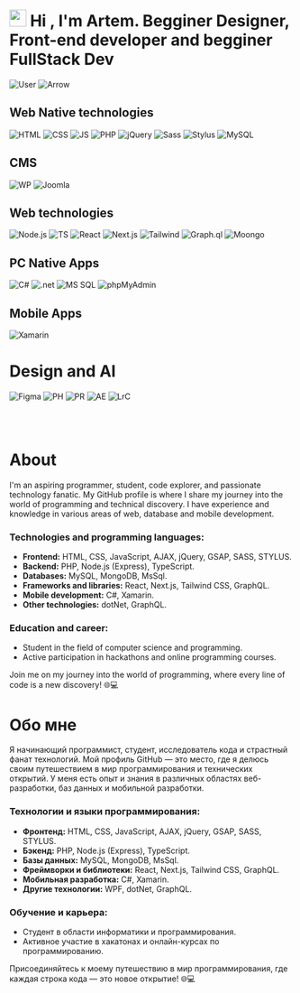 # <img src="https://github.com/blackcater/blackcater/raw/main/images/Hi.gif"  height="30"/> Hi , I'm Artem. Begginer Designer, Front-end developer and begginer FullStack Dev  

![User](https://img.shields.io/badge/I'm%20Artem-black?logo=superuser&labelColor=%23FF9A40&color=%23000) ![Arrow](https://img.shields.io/badge/My%20stack%20--%3E-black?color=%23476DD5) <br>

## Web Native technologies

![HTML](https://img.shields.io/badge/HTML-BLACK?style=for-the-badge&logo=html5&labelColor=%23000&color=%23E34F26)
![CSS](https://img.shields.io/badge/CSS-BLACK?style=for-the-badge&logo=css3&labelColor=%23000&color=%231572B6)
![JS](https://img.shields.io/badge/JavaScript-BLACK?style=for-the-badge&logo=javascript&labelColor=%23000&color=%23F7DF1E)
![PHP](https://img.shields.io/badge/PHP-BLACK?style=for-the-badge&logo=php&labelColor=%23000&color=%23777BB4)
![jQuery](https://img.shields.io/badge/jQuery-BLACK?style=for-the-badge&logo=jquery&labelColor=%23000&color=%230769AD)
![Sass](https://img.shields.io/badge/Sass-BLACK?style=for-the-badge&logo=sass&labelColor=%23000&color=%23CC6699)
![Stylus](https://img.shields.io/badge/Stylus-BLACK?style=for-the-badge&logo=stylus&labelColor=%23000&color=%23333333)
![MySQL](https://img.shields.io/badge/MY%20SQL-BLACK?style=for-the-badge&logo=mysql&labelColor=%23000&color=%234479A1)


## CMS 
![WP](https://img.shields.io/badge/wordpress-BLACK?style=for-the-badge&logo=wordpress&labelColor=%23000&color=%2321759B)
![Joomla](https://img.shields.io/badge/joomla-BLACK?style=for-the-badge&logo=joomla&labelColor=%23000&color=%235091CD)



## Web technologies
![Node.js](https://img.shields.io/badge/Node.js-BLACK?style=for-the-badge&logo=node.js&labelColor=%23000&color=%23339933)
![TS](https://img.shields.io/badge/TypeScript-BLACK?style=for-the-badge&logo=typescript&labelColor=%23000&color=%233178C6)
![React](https://img.shields.io/badge/react-BLACK?style=for-the-badge&logo=react&labelColor=%23000&color=%2361DAFB)
![Next.js](https://img.shields.io/badge/Next.js-BLACK?style=for-the-badge&logo=nextdotjs&labelColor=%23000&color=%23000000)
![Tailwind](https://img.shields.io/badge/tailwind-BLACK?style=for-the-badge&logo=tailwindcss&labelColor=%23000&color=%2306B6D4)
![Graph.ql](https://img.shields.io/badge/graphql-BLACK?style=for-the-badge&logo=graphql&labelColor=%23000&color=%23E10098)
![Moongo](https://img.shields.io/badge/Mongo-BLACK?style=for-the-badge&logo=mongodb&labelColor=%23000&color=%2347A248)

## PC Native Apps

![C#](https://img.shields.io/badge/c%23-BLACK?style=for-the-badge&logo=csharp&labelColor=%23000&color=%23269926)
![.net](https://img.shields.io/badge/Framework-BLACK?style=for-the-badge&logo=dotnet&labelColor=%23000&color=%23512BD4)
![MS SQL](https://img.shields.io/badge/MS%20SQL-BLACK?style=for-the-badge&logo=microsoftsqlserver&labelColor=%23000&color=%23CC2927)
![phpMyAdmin](https://img.shields.io/badge/phpmyadmin-BLACK?style=for-the-badge&logo=phpmyadmin&labelColor=%23000&color=%236C78AF)

## Mobile Apps

![Xamarin](https://img.shields.io/badge/xamarin-BLACK?style=for-the-badge&logo=xamarin&labelColor=%23000&color=%233498DB)

# Design and AI
![Figma](https://img.shields.io/badge/figma-black?style=for-the-badge&logo=figma&labelColor=%23000&color=%23F24E1E)
![PH](https://img.shields.io/badge/Photoshop-black?style=for-the-badge&logo=adobephotoshop&labelColor=%23000&color=%2331A8FF)
![PR](https://img.shields.io/badge/Primier-black?style=for-the-badge&logo=adobepremierepro&labelColor=%23000&color=%239999FF)
![AE](https://img.shields.io/badge/AE-black?style=for-the-badge&logo=adobeaftereffects&labelColor=%23000&color=%239999FF)
![LrC](https://img.shields.io/badge/LightRoom--Classic-black?style=for-the-badge&logo=adobelightroomclassic&labelColor=%23000&color=%2331A8FF)

<br><br>
# About

I'm an aspiring programmer, student, code explorer, and passionate technology fanatic. My GitHub profile is where I share my journey into the world of programming and technical discovery. I have experience and knowledge in various areas of web, database and mobile development.

### Technologies and programming languages:

- **Frontend:** HTML, CSS, JavaScript, AJAX, jQuery, GSAP, SASS, STYLUS.
- **Backend:** PHP, Node.js (Express), TypeScript.
- **Databases:** MySQL, MongoDB, MsSql.
- **Frameworks and libraries:** React, Next.js, Tailwind CSS, GraphQL.
- **Mobile development:** C#, Xamarin.
- **Other technologies:** dotNet, GraphQL.

### Education and career:

- Student in the field of computer science and programming.
- Active participation in hackathons and online programming courses.


Join me on my journey into the world of programming, where every line of code is a new discovery! 🌐💻

# Обо мне

Я начинающий программист, студент, исследователь кода и страстный фанат технологий. Мой профиль GitHub — это место, где я делюсь своим путешествием в мир программирования и технических открытий. У меня есть опыт и знания в различных областях веб-разработки, баз данных и мобильной разработки.

### Технологии и языки программирования:

- **Фронтенд:** HTML, CSS, JavaScript, AJAX, jQuery, GSAP, SASS, STYLUS.
- **Бэкенд:** PHP, Node.js (Express), TypeScript.
- **Базы данных:** MySQL, MongoDB, MsSql.
- **Фреймворки и библиотеки:** React, Next.js, Tailwind CSS, GraphQL.
- **Мобильная разработка:** C#, Xamarin.
- **Другие технологии:** WPF, dotNet, GraphQL.

### Обучение и карьера:

- Студент в области информатики и программирования.
- Активное участие в хакатонах и онлайн-курсах по программированию.


Присоединяйтесь к моему путешествию в мир программирования, где каждая строка кода — это новое открытие! 🌐💻



















